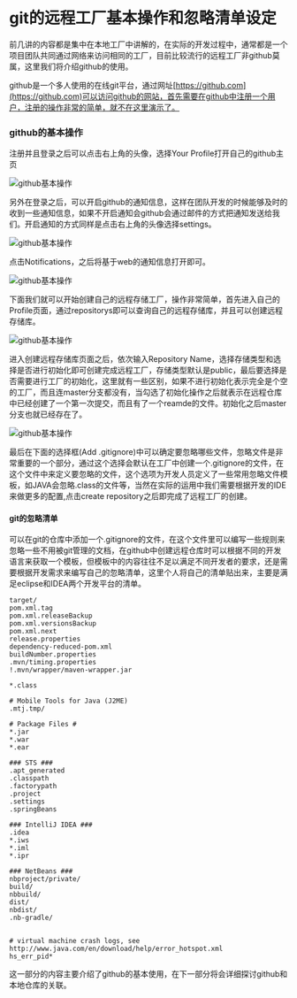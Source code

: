 # git的远程工厂基本操作和忽略清单设定

前几讲的内容都是集中在本地工厂中讲解的，在实际的开发过程中，通常都是一个项目团队共同通过网络来访问相同的工厂，目前比较流行的远程工厂非github莫属，这里我们将介绍github的使用。

github是一个多人使用的在线git平台，通过网址[https://github.com](https://github.com)可以访问github的网站，首先需要在github中注册一个用户，注册的操作非常的简单，就不在这里演示了。

### github的基本操作
注册并且登录之后可以点击右上角的头像，选择Your Profile打开自己的github主页

![github基本操作](https://ynkonghao.github.io/img/git/10/01.png)

另外在登录之后，可以开启github的通知信息，这样在团队开发的时候能够及时的收到一些通知信息，如果不开启通知会github会通过邮件的方式把通知发送给我们。开启通知的方式同样是点击右上角的头像选择settings。

![github基本操作](https://ynkonghao.github.io/img/git/10/03.png)

点击Notifications，之后将基于web的通知信息打开即可。

![github基本操作](https://ynkonghao.github.io/img/git/10/04.png)

下面我们就可以开始创建自己的远程存储工厂，操作非常简单，首先进入自己的Profile页面，通过repositorys即可以查询自己的远程存储库，并且可以创建远程存储库。

![github基本操作](https://ynkonghao.github.io/img/git/10/02.png)

进入创建远程存储库页面之后，依次输入Repository Name，选择存储类型和选择是否进行初始化即可创建完成远程工厂，存储类型默认是public，最后要选择是否需要进行工厂的初始化，这里就有一些区别，如果不进行初始化表示完全是个空的工厂，而且连master分支都没有，当勾选了初始化操作之后就表示在远程仓库中已经创建了一个第一次提交，而且有了一个reamde的文件。初始化之后master分支也就已经存在了。

![github基本操作](https://ynkonghao.github.io/img/git/10/12.png)

最后在下面的选择框(Add .gitignore)中可以确定要忽略哪些文件，忽略文件是非常重要的一个部分，通过这个选择会默认在工厂中创建一个.gitignore的文件，在这个文件中来定义要忽略的文件，这个选项为开发人员定义了一些常用忽略文件模板，如JAVA会忽略.class的文件等，当然在实际的运用中我们需要根据开发的IDE来做更多的配置,点击create repository之后即完成了远程工厂的创建。

#### git的忽略清单

可以在git的仓库中添加一个.gitignore的文件，在这个文件里可以编写一些规则来忽略一些不用被git管理的文档，在github中创建远程仓库时可以根据不同的开发语言来获取一个模板，但模板中的内容往往不足以满足不同开发者的要求，还是需要根据开发需求来编写自己的忽略清单，这里个人将自己的清单贴出来，主要是满足eclipse和IDEA两个开发平台的清单。

```
target/
pom.xml.tag
pom.xml.releaseBackup
pom.xml.versionsBackup
pom.xml.next
release.properties
dependency-reduced-pom.xml
buildNumber.properties
.mvn/timing.properties
!.mvn/wrapper/maven-wrapper.jar

*.class

# Mobile Tools for Java (J2ME)
.mtj.tmp/

# Package Files #
*.jar
*.war
*.ear

### STS ###
.apt_generated
.classpath
.factorypath
.project
.settings
.springBeans

### IntelliJ IDEA ###
.idea
*.iws
*.iml
*.ipr

### NetBeans ###
nbproject/private/
build/
nbbuild/
dist/
nbdist/
.nb-gradle/


# virtual machine crash logs, see http://www.java.com/en/download/help/error_hotspot.xml
hs_err_pid*
```

这一部分的内容主要介绍了github的基本使用，在下一部分将会详细探讨github和本地仓库的关联。
